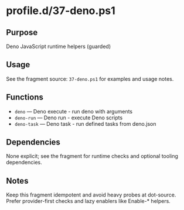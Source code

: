 profile.d/37-deno.ps1
=====================

Purpose
-------
Deno JavaScript runtime helpers (guarded)

Usage
-----
See the fragment source: `37-deno.ps1` for examples and usage notes.

Functions
---------
- `deno` — Deno execute - run deno with arguments
- `deno-run` — Deno run - execute Deno scripts
- `deno-task` — Deno task - run defined tasks from deno.json

Dependencies
------------
None explicit; see the fragment for runtime checks and optional tooling dependencies.

Notes
-----
Keep this fragment idempotent and avoid heavy probes at dot-source. Prefer provider-first checks and lazy enablers like Enable-* helpers.

